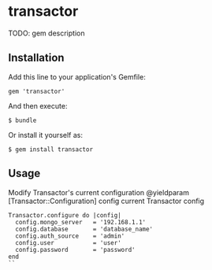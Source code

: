 # transactor

TODO: gem description

## Installation

Add this line to your application's Gemfile:

    gem 'transactor'

And then execute:

    $ bundle

Or install it yourself as:

    $ gem install transactor

## Usage

Modify Transactor's current configuration
@yieldparam [Transactor::Configuration] config current Transactor config
```
Transactor.configure do |config|
  config.mongo_server 	= '192.168.1.1'
  config.database 		= 'database_name'
  config.auth_source 	= 'admin'
  config.user 			= 'user'
  config.password 		= 'password'
end
``
